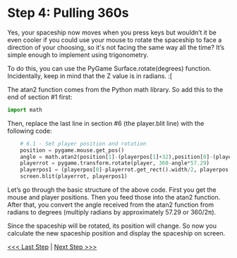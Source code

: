 # Step 4: Pulling 360s

Yes, your spaceship now moves when you press keys but wouldn’t it be even cooler if you could use your mouse to rotate the spaceship to face a direction of your choosing, so it's not facing the same way all the time? It’s simple enough to implement using trigonometry.

To do this, you can use the PyGame Surface.rotate(degrees) function. Incidentally, keep in mind that the Z value is in radians. :[

The atan2 function comes from the Python math library. So add this to the end of section #1 first:

```python
import math
```

Then, replace the last line in section #6 (the player.blit line) with the following code:

```python
    # 6.1 - Set player position and rotation
    position = pygame.mouse.get_pos()
    angle = math.atan2(position[1]-(playerpos[1]+32),position[0]-(playerpos[0]+26))
    playerrot = pygame.transform.rotate(player, 360-angle*57.29)
    playerpos1 = (playerpos[0]-playerrot.get_rect().width/2, playerpos[1]-playerrot.get_rect().height/2)
    screen.blit(playerrot, playerpos1)
```

Let’s go through the basic structure of the above code. First you get the mouse and player positions. Then you feed those into the atan2 function. After that, you convert the angle received from the atan2 function from radians to degrees (multiply radians by approximately 57.29 or 360/2π).

Since the spaceship will be rotated, its position will change. So now you calculate the new spaceship position and display the spaceship on screen.

[<<< Last Step](./step3.md) | [Next Step >>>](./step5.md)
